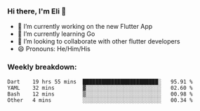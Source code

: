 ### Hi there, I'm Eli 👋
- 🔭 I’m currently working on the new Flutter App
- 🌱 I’m currently learning Go
- 🦄 I’m looking to collaborate with other flutter developers
- 😄 Pronouns: He/Him/His

### Weekly breakdown:
<!--START_SECTION:waka-->

```text
Dart    19 hrs 55 mins  ████████████████████████░   95.91 %
YAML    32 mins         ▓░░░░░░░░░░░░░░░░░░░░░░░░   02.60 %
Bash    12 mins         ▒░░░░░░░░░░░░░░░░░░░░░░░░   00.98 %
Other   4 mins          ░░░░░░░░░░░░░░░░░░░░░░░░░   00.34 %
```

<!--END_SECTION:waka-->
